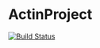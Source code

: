 # ActinProject

[![Build Status](https://github.com/Prakash-Dey-99/ActinProject.jl/actions/workflows/CI.yml/badge.svg?branch=)](https://github.com/Prakash-Dey-99/ActinProject.jl/actions/workflows/CI.yml?query=branch%3A)
